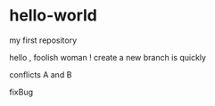 # hello-world
my first repository

hello , foolish woman !
create a new branch is quickly

conflicts A and B

fixBug


